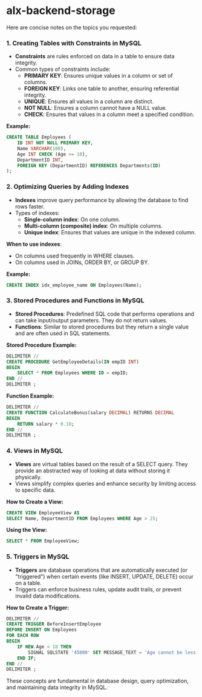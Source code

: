 # alx-backend-storage

Here are concise notes on the topics you requested:

### 1. **Creating Tables with Constraints in MySQL**
   - **Constraints** are rules enforced on data in a table to ensure data integrity.
   - Common types of constraints include:
     - **PRIMARY KEY**: Ensures unique values in a column or set of columns.
     - **FOREIGN KEY**: Links one table to another, ensuring referential integrity.
     - **UNIQUE**: Ensures all values in a column are distinct.
     - **NOT NULL**: Ensures a column cannot have a NULL value.
     - **CHECK**: Ensures that values in a column meet a specified condition.

   **Example:**
   ```sql
   CREATE TABLE Employees (
       ID INT NOT NULL PRIMARY KEY,
       Name VARCHAR(100),
       Age INT CHECK (Age >= 18),
       DepartmentID INT,
       FOREIGN KEY (DepartmentID) REFERENCES Departments(ID)
   );
   ```

### 2. **Optimizing Queries by Adding Indexes**
   - **Indexes** improve query performance by allowing the database to find rows faster.
   - Types of indexes:
     - **Single-column index**: On one column.
     - **Multi-column (composite) index**: On multiple columns.
     - **Unique index**: Ensures that values are unique in the indexed column.
   
   **When to use indexes**:
   - On columns used frequently in WHERE clauses.
   - On columns used in JOINs, ORDER BY, or GROUP BY.
   
   **Example:**
   ```sql
   CREATE INDEX idx_employee_name ON Employees(Name);
   ```

### 3. **Stored Procedures and Functions in MySQL**
   - **Stored Procedures**: Predefined SQL code that performs operations and can take input/output parameters. They do not return values.
   - **Functions**: Similar to stored procedures but they return a single value and are often used in SQL statements.
   
   **Stored Procedure Example:**
   ```sql
   DELIMITER //
   CREATE PROCEDURE GetEmployeeDetails(IN empID INT)
   BEGIN
       SELECT * FROM Employees WHERE ID = empID;
   END //
   DELIMITER ;
   ```

   **Function Example:**
   ```sql
   DELIMITER //
   CREATE FUNCTION CalculateBonus(salary DECIMAL) RETURNS DECIMAL
   BEGIN
       RETURN salary * 0.10;
   END //
   DELIMITER ;
   ```

### 4. **Views in MySQL**
   - **Views** are virtual tables based on the result of a SELECT query. They provide an abstracted way of looking at data without storing it physically.
   - Views simplify complex queries and enhance security by limiting access to specific data.
   
   **How to Create a View:**
   ```sql
   CREATE VIEW EmployeeView AS
   SELECT Name, DepartmentID FROM Employees WHERE Age > 25;
   ```
   
   **Using the View:**
   ```sql
   SELECT * FROM EmployeeView;
   ```

### 5. **Triggers in MySQL**
   - **Triggers** are database operations that are automatically executed (or "triggered") when certain events (like INSERT, UPDATE, DELETE) occur on a table.
   - Triggers can enforce business rules, update audit trails, or prevent invalid data modifications.

   **How to Create a Trigger:**
   ```sql
   DELIMITER //
   CREATE TRIGGER BeforeInsertEmployee
   BEFORE INSERT ON Employees
   FOR EACH ROW
   BEGIN
       IF NEW.Age < 18 THEN
           SIGNAL SQLSTATE '45000' SET MESSAGE_TEXT = 'Age cannot be less than 18';
       END IF;
   END //
   DELIMITER ;
   ```

These concepts are fundamental in database design, query optimization, and maintaining data integrity in MySQL.